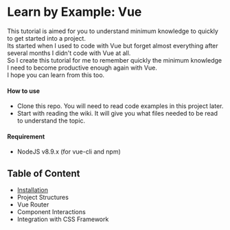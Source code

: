 # Learn by Example: Vue

This tutorial is aimed for you to understand minimum knowledge to quickly to get started into a project.  
Its started when I used to code with Vue but forget almost everything after several months I didn't code with Vue at all.  
So I create this tutorial for me to remember quickly the minimum knowledge I need to become productive enough again with Vue.  
I hope you can learn from this too.

#### How to use
- Clone this repo. You will need to read code examples in this project later.
- Start with reading the wiki. It will give you what files needed to be read to understand the topic.

#### Requirement
- NodeJS v8.9.x (for vue-cli and npm)

## Table of Content
- [Installation](wiki/installation.md)
- Project Structures
- Vue Router
- Component Interactions
- Integration with CSS Framework
